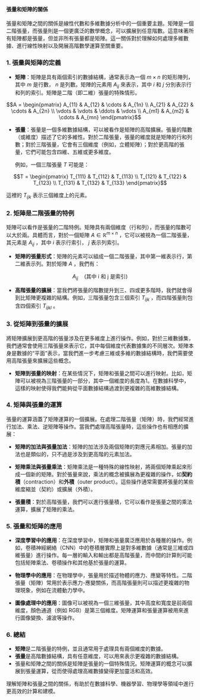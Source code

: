 #### 張量和矩陣的關係

張量和矩陣之間的關係是線性代數和多維數據分析中的一個重要主題。矩陣是一個二階張量，而張量則是一個更廣泛的數學概念，可以擴展到任意階數。這意味著所有矩陣都是張量，但並非所有張量都是矩陣。這一關係對於理解如何處理多維數據、進行線性映射以及開展高階數學運算至關重要。

### 1. **張量與矩陣的定義**
- **矩陣**：矩陣是具有兩個索引的數據結構，通常表示為一個  $`m \times n`$  的矩形陣列，其中  $`m`$  是行數， $`n`$  是列數。矩陣的元素用  $`A_{ij}`$  來表示，其中  $`i`$  和  $`j`$  分別表示行和列的索引。矩陣是二階（即二維）張量的特殊情形。
  
  
```math
A = \begin{pmatrix}
  A_{11} & A_{12} & \cdots & A_{1n} \\
  A_{21} & A_{22} & \cdots & A_{2n} \\
  \vdots & \vdots & \ddots & \vdots \\
  A_{m1} & A_{m2} & \cdots & A_{mn}
  \end{pmatrix}
```

  
- **張量**：張量是一個多維數據結構，可以被看作是矩陣的高階擴展。張量的階數（或維度）描述了它的多維性。對於二階張量，張量的維度就是矩陣的行和列數；對於三階張量，它會有三個維度（例如，立體矩陣）；對於更高階的張量，它們可能包含四維、五維或更多維度。

  例如，一個三階張量  $`T`$  可能是：
  
```math
T = \begin{pmatrix}
  T_{111} & T_{112} & T_{113} \\
  T_{121} & T_{122} & T_{123} \\
  T_{131} & T_{132} & T_{133}
  \end{pmatrix}
```

  這裡的  $`T_{ijk}`$  表示三個維度上的元素。

### 2. **矩陣是二階張量的特例**

矩陣可以看作是張量的二階特例。矩陣具有兩個維度（行和列），而張量的階數可以大於兩。具體而言，對於一個矩陣  $`A \in \mathbb{R}^{m \times n}`$ ，它可以被視為一個二階張量，其元素是  $`A_{ij}`$ ，其中  $`i`$  表示行索引， $`j`$  表示列索引。

- **矩陣的張量形式**：矩陣的元素可以組成一個二階張量，其中第一維表示行，第二維表示列。對於矩陣  $`A`$ ，我們有：
  
```math
A_{ij} \quad \text{(其中 i 和 j 是索引)}
```


- **高階張量的擴展**：當我們將張量的階數提升到三、四或更多階時，我們就會得到比矩陣更複雜的結構。例如，三階張量包含三個索引  $`T_{ijk}`$ ，而四階張量則包含四個索引  $`T_{ijkl}`$ 。

### 3. **從矩陣到張量的擴展**

將矩陣擴展到更高階的張量涉及在更多維度上進行操作。例如，對於三維數據集，我們通常會使用三階張量來表示它，其中每個維度代表數據集的不同層次。矩陣本身是數據的“平面”表示，當我們進一步考慮三維或多維的數據結構時，我們需要使用高階張量來擴展這些概念。

- **矩陣到張量的映射**：在某些情況下，矩陣和張量之間可以進行映射。比如，矩陣可以被視為三階張量的一部分，其中一個維度的長度為1。在數據科學中，這樣的映射使得我們能夠從平面數據結構過渡到更複雜的高維數據結構。

### 4. **矩陣與張量的運算**

張量的運算涵蓋了矩陣運算的一個擴展。在處理二階張量（矩陣）時，我們經常進行加法、乘法、逆矩陣等操作。當我們處理高階張量時，這些操作也有相應的擴展：

- **矩陣的加法與張量加法**：矩陣的加法涉及兩個矩陣的對應元素相加。張量的加法也是類似的，只不過是涉及到更高階的元素加法。
  
- **矩陣乘法與張量乘法**：矩陣乘法是一種特殊的線性映射，將兩個矩陣乘起來形成一個新的矩陣。對於張量來說，乘法的概念被擴展為更複雜的操作，如**契約積**（contraction）和**外積**（outer product）。這些操作通常需要將張量的某些維度縮並（契約）或擴展（外積）。

- **張量積**：對於高階張量，我們可以進行張量積，它可以看作是張量之間的乘法運算，擴展了矩陣的乘法。

### 5. **張量和矩陣的應用**

- **深度學習中的應用**：在深度學習中，矩陣和張量廣泛應用於各種層的操作。例如，卷積神經網絡（CNN）中的卷積層實際上是對多維數據（通常是三維或四維張量）進行操作。每一層的輸入和輸出都是高階張量，而中間的計算則可能包括矩陣乘法、卷積操作和其他基於張量的運算。

- **物理學中的應用**：在物理學中，張量用於描述物體的應力、應變等特性。二階張量（矩陣）常用於表示應力-應變關係，而高階張量則可以描述更複雜的物理現象，例如在流體動力學中。

- **圖像處理中的應用**：圖像可以被視為一個三維張量，其中高度和寬度是前兩個維度，顏色通道（例如 RGB）是第三個維度。矩陣運算和張量運算被用來進行圖像變換、濾波等操作。

### 6. **總結**

- **矩陣**是二階張量的特例，並且通常用于處理具有兩個維度的數據。
- **張量**是高階數據結構，具有任意維度，可以用來表示更複雜的數據結構。
- 張量和矩陣之間的關係是矩陣是張量的一個特殊情況。矩陣運算的概念可以擴展到張量運算，從而使得處理高維數據變得更加靈活和高效。
  
理解矩陣和張量之間的關係，有助於在數據科學、機器學習、物理學等領域中進行更高效的計算和建模。